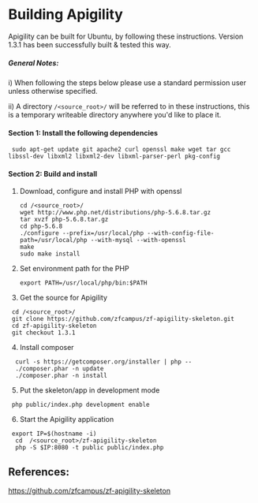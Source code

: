 
# Building Apigility

Apigility can be built for Ubuntu, by following these instructions. Version 1.3.1 has been successfully built & tested this way.

##### General Notes:
      
i) When following the steps below please use a standard permission user unless otherwise specified.

ii) A directory `/<source_root>/` will be referred to in these instructions, this is a temporary writeable directory anywhere you'd like to place it.


#### Section 1: Install the following dependencies
   ```
    sudo apt-get update git apache2 curl openssl make wget tar gcc libssl-dev libxml2 libxml2-dev libxml-parser-perl pkg-config
  ```

#### Section 2: Build and install
1. Download, configure and install PHP with openssl
 
	```
	cd /<source_root>/
	wget http://www.php.net/distributions/php-5.6.8.tar.gz 
	tar xvzf php-5.6.8.tar.gz
	cd php-5.6.8
	./configure --prefix=/usr/local/php --with-config-file-path=/usr/local/php --with-mysql --with-openssl
	make
	sudo make install
	```
	
2. Set environment path for the PHP

	```
	export PATH=/usr/local/php/bin:$PATH
	```

3. Get the source for Apigility
        
  ```
   cd /<source_root>/
   git clone https://github.com/zfcampus/zf-apigility-skeleton.git 
   cd zf-apigility-skeleton 
   git checkout 1.3.1
  ```

4. Install composer

 ```
   curl -s https://getcomposer.org/installer | php --
   ./composer.phar -n update
   ./composer.phar -n install
 ```

5. Put the skeleton/app in development mode

 ```
  php public/index.php development enable
 ```
        
6. Start the Apigility application

 ```
  export IP=$(hostname -i)
   cd  /<source_root>/zf-apigility-skeleton
   php -S $IP:8080 -t public public/index.php
 ```

## References:

https://github.com/zfcampus/zf-apigility-skeleton
